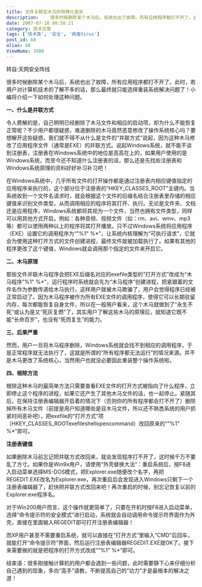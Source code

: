 ```yaml
---
title: 文件关联型木马的特殊化查杀
description: 　　很多时候删除某个木马后，系统也出了故障，所有应用程序都打不开了。此时，若用户对计算机技术的了解不多的话，那么最终就只能选择重装系统解决问题了！小编将介绍一下如何处理这种问题。　　一、什么是并联方式　　令人费解的是，自己明明已经删除了木马文件和相应的启动项，却为什么不能恢复正常呢？不少用户都很疑惑，难道删除的木马竟然恶意修改了操作系统核心吗？要想解开这些疑惑，我们就....
date: 2007-07-10 00:58:21
category: 技术文章
tags: ['技术类', '安全', '病毒Virus']
post_id: 68
alias: 68
ViewNums: 3988
---
```


转自:天网安全阵线

很多时候删除某个木马后，系统也出了故障，所有应用程序都打不开了。此时，若用户对计算机技术的了解不多的话，那么最终就只能选择重装系统解决问题了！小编将介绍一下如何处理这种问题。

**一、什么是并联方式**

令人费解的是，自己明明已经删除了木马文件和相应的启动项，却为什么不能恢复正常呢？不少用户都很疑惑，难道删除的木马竟然恶意修改了操作系统核心吗？要想解开这些疑惑，我们就不得不从什么是文件的&ldquo;并联方式&rdquo;说起，因为这种木马修改了应用程序文件（通常是EXE）的并联方式。说起Windows系统，就不能不谈到注册表，注册表在Windows系统中的地位是高高在上的，如果用户使用的是Windows系统，而至今还不知道什么注册表的话，那么还是先找些注册表和Windows系统原理的资料好好补习补习吧！

在Windows系统中，几乎所有文件的打开操作都是通过注册表内相应键值指定的应用程序来执行的，这个部分位于注册表的&ldquo;HKEY_CLASSES_ROOT&rdquo;主键内。当系统收到一个文件名请求时，就会根据这个文件的后缀名结合注册表里存储的相应键值来识别文件类型，从而调用相应的程序将其打开、执行。无论是文件夹、文档还是应用程序，Windows系统都将其视为一个文件，当然也拥有文件类型，同样可以用其他方式开启。例如：各种音频、视频文件（如：rm、avi、wmv、mp3等）都可以使用两种以上的程序将其打开播放。只不过Windows系统将应用程序（EXE）设置它的调用程序为&ldquo;"%1" %*&rdquo;，让系统内核理解为&ldquo;可执行请求&rdquo;，它就会为使用这种打开方式的文件创建进程，最终文件就被加载执行了。如果有其他的程序更改了这个键值，Windows就会调用那个指定的文件来开启它。

**二、木马原理**

那些文件并联木马程序会把EXE后缀名对应的exefile类型的&ldquo;打开方式&rdquo;改成为&ldquo;木马程序&rdquo;%1" %*&rdquo;，运行程序时系统就会先为&ldquo;木马程序&rdquo;创建进程，把紧跟着的文件名作为参数传递给木马执行，这样用户就被木马欺骗了，用户会觉得程序已经被正常启动了。因为木马程序被作为所有EXE文件的调用程序，使得它可以长期驻留内存，每次都能恢复自身文件，所以在一般用户看来，这个木马就做到了&ldquo;永生不死&rdquo;或认为是又&ldquo;死灰复燃&rdquo;了，其实用户了解这些木马的原理后，就知道它既不能&ldquo;长命百岁&rdquo;，也没有&ldquo;死而复生&rdquo;的能力。

**三、后果严重**

然而，用户一旦将木马程序删除，Windows系统就会找不到相应的调用程序，于是正常程序就无法执行了，这就是所谓的&ldquo;所有程序都无法运行&rdquo;的情况来源。并不是木马更改了系统核心，当然用户也就没必要因此重装整个操作系统啦。

**四、根除方法**

根除这种木马的最简单方法只需要查看EXE文件的打开方式被指向了什么程序，立即停止这个程序的进程，如果它还产生了其他木马文件的话，也一起停止。紧随其后，在保持注册表编辑器开启着的情况下（否则你的所有程序都会打不开了）删除掉所有木马文件（前提是用户知道哪些是目木马文件，所以还不熟悉系统的用户抓紧时间恶补吧），把exefile的&ldquo;打开方式&rdquo;项（HKEY_CLASSES_ROOTexefileshellopencommand）改回原来的&ldquo;&rdquo;%1&rdquo; %*&rdquo;即可。

**注册表键值**

如果删除木马前忘记把并联方式改回来，就会发现程序打不开了，这时候千万不要乱了方寸。如果你是Win9x用户，请使用&ldquo;外壳替换大法&rdquo;：重启系统后，按F8进入启动菜单选择MS-DOS模式，把Explorer.exe随便改个名字，再把REGEDIT.EXE改名为Explorer.exe，再次重启后会发现进入Windows只剩下一个注册表编辑器了，赶快把并联方式改回来吧！再次重启的时候，别忘记恢复以前的Explorer.exe程序名。

对于Win200用户而言，这个操作就更简单了，只要在开机时按F8进入启动菜单，选择&ldquo;命令提示符的安全模式&rdquo;进行启动，系统就会自动调用命令提示符界面作为外壳，直接在里面输入REGEDIT即可打开注册表编辑器！

而XP用户甚至不需要重启系统，就可以直接在&ldquo;打开方式&rdquo;里输入&ldquo;CMD&rdquo;后回车，就能打开&ldquo;命令提示符&rdquo;界面，然后运行注册表编辑器REGEDIT.EXE就OK了。接下来需要做的就是把程序的打开方式改成&ldquo;&rdquo;%1&rdquo; %*&rdquo;即可。

结束语：很多刚接触计算机的用户都会遇到一些问题，此时需要静下心来仔细分析自己遇到的现象，多向&ldquo;高手&rdquo;请教，不断提高自己的&ldquo;功力&rdquo;才是最根本的解决之道！

